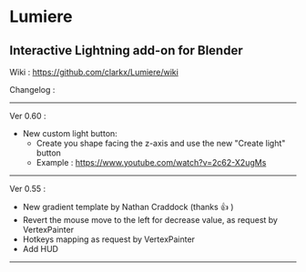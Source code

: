 # Lumiere

## Interactive Lightning add-on for Blender 
Wiki : https://github.com/clarkx/Lumiere/wiki

Changelog :
****
Ver 0.60 :
- New custom light button:
  - Create you shape facing the z-axis and use the new "Create light" button
  - Example : https://www.youtube.com/watch?v=2c62-X2ugMs

****
Ver 0.55 :
- New gradient template by Nathan Craddock (thanks :+1: )
- Revert the mouse move to the left for decrease value, as request by VertexPainter
- Hotkeys mapping as request by VertexPainter
- Add HUD

****
